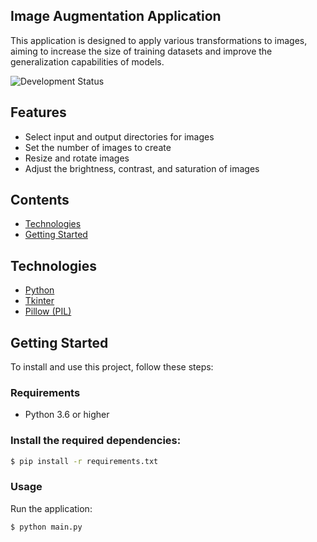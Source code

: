 ## Image Augmentation Application

This application is designed to apply various transformations to images, aiming to increase the size of training datasets and improve the generalization capabilities of models.

![Development Status](https://img.shields.io/badge/status-active-brightgreen)

## Features

- Select input and output directories for images
- Set the number of images to create
- Resize and rotate images
- Adjust the brightness, contrast, and saturation of images

## Contents
- [Technologies](#technologies)
- [Getting Started](#getting-started)

## Technologies
- [Python](https://www.python.org/)
- [Tkinter](https://docs.python.org/3/library/tk.html)
- [Pillow (PIL)](https://pillow.readthedocs.io/en/stable/)

## Getting Started
To install and use this project, follow these steps:

### Requirements
- Python 3.6 or higher

### Install the required dependencies:
```sh
$ pip install -r requirements.txt
```

### Usage
Run the application:
```sh
$ python main.py
```
